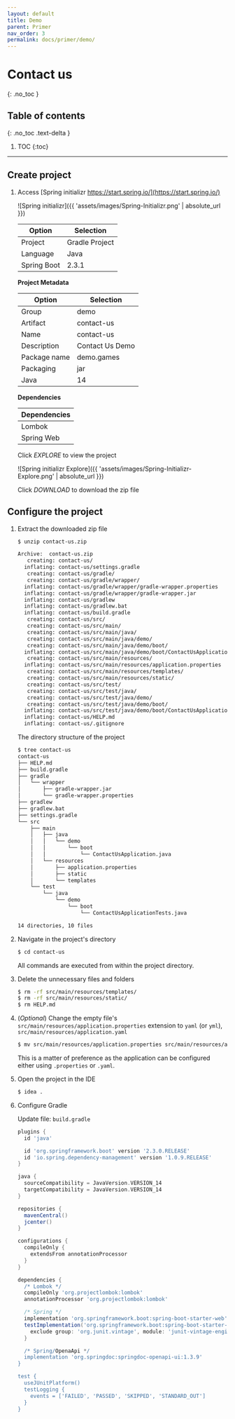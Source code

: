 ```yaml
---
layout: default
title: Demo
parent: Primer
nav_order: 3
permalink: docs/primer/demo/
---
```


# Contact us
{: .no_toc }

## Table of contents
{: .no_toc .text-delta }

1. TOC
{:toc}

---

## Create project

1. Access [Spring initializr https://start.spring.io/](https://start.spring.io/)

    ![Spring initializr]({{ 'assets/images/Spring-Initializr.png' | absolute_url }})

    | Option      | Selection      |
    |-------------|----------------|
    | Project     | Gradle Project |
    | Language    | Java           |
    | Spring Boot | 2.3.1          |

    **Project Metadata**

    | Option       | Selection                |
    |--------------|--------------------------|
    | Group        | demo                     |
    | Artifact     | contact-us               |
    | Name         | contact-us               |
    | Description  | Contact Us Demo          |
    | Package name | demo.games               |
    | Packaging    | jar                      |
    | Java         | 14                       |

    **Dependencies**

    | Dependencies |
    |--------------|
    | Lombok       |
    | Spring Web   |

    Click *EXPLORE* to view the project

    ![Spring initializr Explore]({{ 'assets/images/Spring-Initializr-Explore.png' | absolute_url }})

    Click *DOWNLOAD* to download the zip file

## Configure the project

1. Extract the downloaded zip file

    ```bash
    $ unzip contact-us.zip

    Archive:  contact-us.zip
       creating: contact-us/
      inflating: contact-us/settings.gradle
       creating: contact-us/gradle/
       creating: contact-us/gradle/wrapper/
      inflating: contact-us/gradle/wrapper/gradle-wrapper.properties
      inflating: contact-us/gradle/wrapper/gradle-wrapper.jar
      inflating: contact-us/gradlew
      inflating: contact-us/gradlew.bat
      inflating: contact-us/build.gradle
       creating: contact-us/src/
       creating: contact-us/src/main/
       creating: contact-us/src/main/java/
       creating: contact-us/src/main/java/demo/
       creating: contact-us/src/main/java/demo/boot/
      inflating: contact-us/src/main/java/demo/boot/ContactUsApplication.java
       creating: contact-us/src/main/resources/
      inflating: contact-us/src/main/resources/application.properties
       creating: contact-us/src/main/resources/templates/
       creating: contact-us/src/main/resources/static/
       creating: contact-us/src/test/
       creating: contact-us/src/test/java/
       creating: contact-us/src/test/java/demo/
       creating: contact-us/src/test/java/demo/boot/
      inflating: contact-us/src/test/java/demo/boot/ContactUsApplicationTests.java
      inflating: contact-us/HELP.md
      inflating: contact-us/.gitignore
    ```

    The directory structure of the project

    ```bash
    $ tree contact-us
    contact-us
    ├── HELP.md
    ├── build.gradle
    ├── gradle
    │   └── wrapper
    │       ├── gradle-wrapper.jar
    │       └── gradle-wrapper.properties
    ├── gradlew
    ├── gradlew.bat
    ├── settings.gradle
    └── src
        ├── main
        │   ├── java
        │   │   └── demo
        │   │       └── boot
        │   │           └── ContactUsApplication.java
        │   └── resources
        │       ├── application.properties
        │       ├── static
        │       └── templates
        └── test
            └── java
                └── demo
                    └── boot
                        └── ContactUsApplicationTests.java

    14 directories, 10 files
    ```

1. Navigate in the project's directory

    ```bash
    $ cd contact-us
    ```

    All commands are executed from within the project directory.

1. Delete the unnecessary files and folders

    ```bash
    $ rm -rf src/main/resources/templates/
    $ rm -rf src/main/resources/static/
    $ rm HELP.md
    ```

1. (*Optional*) Change the empty file's `src/main/resources/application.properties` extension to `yaml` (or `yml`), `src/main/resources/application.yaml`

    ```bash
    $ mv src/main/resources/application.properties src/main/resources/application.yaml
    ```

    This is a matter of preference as the application can be configured either using `.properties` or `.yaml`.

1. Open the project in the IDE

    ```bash
    $ idea .
    ```

1. Configure Gradle

    Update file: `build.gradle`

    ```groovy
    plugins {
      id 'java'

      id 'org.springframework.boot' version '2.3.0.RELEASE'
      id 'io.spring.dependency-management' version '1.0.9.RELEASE'
    }

    java {
      sourceCompatibility = JavaVersion.VERSION_14
      targetCompatibility = JavaVersion.VERSION_14
    }

    repositories {
      mavenCentral()
      jcenter()
    }

    configurations {
      compileOnly {
        extendsFrom annotationProcessor
      }
    }

    dependencies {
      /* Lombok */
      compileOnly 'org.projectlombok:lombok'
      annotationProcessor 'org.projectlombok:lombok'

      /* Spring */
      implementation 'org.springframework.boot:spring-boot-starter-web'
      testImplementation('org.springframework.boot:spring-boot-starter-test') {
        exclude group: 'org.junit.vintage', module: 'junit-vintage-engine'
      }

      /* Spring/OpenaApi */
      implementation 'org.springdoc:springdoc-openapi-ui:1.3.9'
    }

    test {
      useJUnitPlatform()
      testLogging {
        events = ['FAILED', 'PASSED', 'SKIPPED', 'STANDARD_OUT']
      }
    }
    ```
